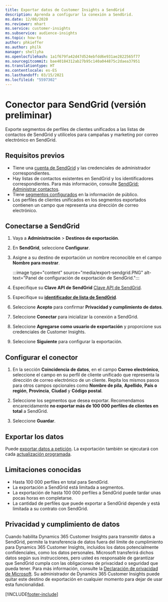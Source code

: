 ```yaml
---
title: Exportar datos de Customer Insights a SendGrid
description: Aprenda a configurar la conexión a SendGrid.
ms.date: 12/08/2020
ms.reviewer: mhart
ms.service: customer-insights
ms.subservice: audience-insights
ms.topic: how-to
author: phkieffer
ms.author: philk
manager: shellyha
ms.openlocfilehash: 1a1f679fa42d47d524ebfdd6e931ae2822565f77
ms.sourcegitcommit: bae40184312ab27b95c140a044875c2daea37951
ms.translationtype: HT
ms.contentlocale: es-ES
ms.lasthandoff: 03/15/2021
ms.locfileid: "5597302"
---
```

# <a name="connector-for-sendgrid-preview"></a>Conector para SendGrid (versión preliminar)

Exporte segmentos de perfiles de clientes unificados a las listas de contactos de SendGrid y utilícelos para campañas y marketing por correo electrónico en SendGrid. 

## <a name="prerequisites"></a>Requisitos previos

-   Tiene una [cuenta de SendGrid](https://sendgrid.com/) y las credenciales de administrador correspondientes.
-   Hay listas de contactos existentes en SendGrid y los identificadores correspondientes. Para más información, consulte [SendGrid: Administrar contactos](https://sendgrid.com/docs/ui/managing-contacts/create-and-manage-contacts/#manage-contacts).
-   Tiene [segmentos configurados](segments.md) en la información de público.
-   Los perfiles de clientes unificados en los segmentos exportados contienen un campo que representa una dirección de correo electrónico.

## <a name="connect-to-sendgrid"></a>Conectarse a SendGrid

1. Vaya a **Administración** > **Destinos de exportación**.

1. En **SendGrid**, seleccione **Configurar**.

1. Asigne a su destino de exportación un nombre reconocible en el campo **Nombre para mostrar**.

   :::image type="content" source="media/export-sendgrid.PNG" alt-text="Panel de configuración de exportación de SendGrid.":::

1. Especifique su **Clave API de SendGrid** [Clave API de SendGrid](https://sendgrid.com/docs/ui/account-and-settings/api-keys/).

1. Especifique su **[identificador de lista de SendGrid](https://sendgrid.com/docs/ui/managing-contacts/create-and-manage-contacts/#manage-contacts)**.

1. Seleccione **Acepto** para confirmar **Privacidad y cumplimiento de datos**.

1. Seleccione **Conectar** para inicializar la conexión a SendGrid.

1. Seleccione **Agregarse como usuario de exportación** y proporcione sus credenciales de Customer Insights.

1. Seleccione **Siguiente** para configurar la exportación.

## <a name="configure-the-connector"></a>Configurar el conector

1. En la sección **Coincidencia de datos**, en el campo **Correo electrónico**, seleccione el campo en su perfil de cliente unificado que representa la dirección de correo electrónico de un cliente. Repita los mismos pasos para otros campos opcionales como **Nombre de pila**, **Apellido**, **País o región**, **Provincia**, **Ciudad** y **Código postal**.

1. Seleccione los segmentos que desea exportar. Recomendamos encarecidamente **no exportar más de 100 000 perfiles de clientes en total** a SendGrid. 

1. Seleccione **Guardar**.

## <a name="export-the-data"></a>Exportar los datos

Puede [exportar datos a petición](export-destinations.md). La exportación también se ejecutará con cada [actualización programada](system.md#schedule-tab).

## <a name="known-limitations"></a>Limitaciones conocidas

- Hasta 100 000 perfiles en total para SendGrid.
- La exportación a SendGrid está limitada a segmentos.
- La exportación de hasta 100 000 perfiles a SendGrid puede tardar unas pocas horas en completarse. 
- La cantidad de perfiles que puede exportar a SendGrid depende y está limitada a su contrato con SendGrid.

## <a name="data-privacy-and-compliance"></a>Privacidad y cumplimiento de datos

Cuando habilita Dynamics 365 Customer Insights para transmitir datos a SendGrid, permite la transferencia de datos fuera del límite de cumplimiento para Dynamics 365 Customer Insights, incluidos los datos potencialmente confidenciales, como los datos personales. Microsoft transferirá dichos datos según sus instrucciones, pero usted es responsable de garantizar que SendGrid cumpla con las obligaciones de privacidad o seguridad que pueda tener. Para más información, consulte la [Declaración de privacidad de Microsoft](https://go.microsoft.com/fwlink/?linkid=396732).
Su administrador de Dynamics 365 Customer Insights puede quitar este destino de exportación en cualquier momento para dejar de usar esta funcionalidad.


[!INCLUDE[footer-include](../includes/footer-banner.md)]